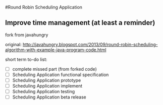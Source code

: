 #Round Robin Scheduling Application
## Improve time management (at least a reminder)
fork from javahungry

original: http://javahungry.blogspot.com/2013/09/round-robin-scheduling-algorithm-with-example-java-program-code.html

short term to-do list:
- [ ] complete missed part (from forked code)
- [ ] Scheduling Application functional specification
- [ ] Scheduling Application prototype
- [ ] Scheduling Application implement
- [ ] Scheduling Application testing
- [ ] Scheduling Application beta release
